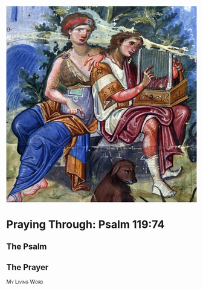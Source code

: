 <img class="intro-right" src="art-paris-psalter.jpg">

<style>
  li {list-style-type: none;}
  p + ul {
    margin-top: -18px;
}
</style>

# Praying Through: Psalm 119:74

## The Psalm

## The Prayer

<div style="font-variant: small-caps;">
My Living Word
</div>
